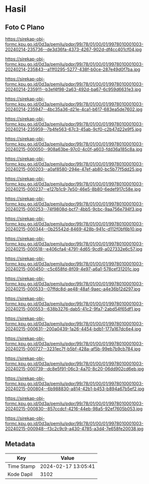# Hasil

## Foto C Plano

https://sirekap-obj-formc.kpu.go.id/0d3a/pemilu/pdpr/99/78/01/00/01/9978010001003-20240214-235736--de3d36fa-4373-4267-902d-df4cc401cf04.jpg

https://sirekap-obj-formc.kpu.go.id/0d3a/pemilu/pdpr/99/78/01/00/01/9978010001003-20240214-235843--a11f0295-5277-438f-b0ce-287e49d0f7ba.jpg

https://sirekap-obj-formc.kpu.go.id/0d3a/pemilu/pdpr/99/78/01/00/01/9978010001003-20240214-235911--b3ef4f98-2a63-492d-ba67-6c959d6631e3.jpg

https://sirekap-obj-formc.kpu.go.id/0d3a/pemilu/pdpr/99/78/01/00/01/9978010001003-20240214-235947--4bc35a36-d21e-4ca1-b617-683ea5de7602.jpg

https://sirekap-obj-formc.kpu.go.id/0d3a/pemilu/pdpr/99/78/01/00/01/9978010001003-20240214-235959--7b4fe563-67c3-45ab-9cf0-c2b47d22e9f5.jpg

https://sirekap-obj-formc.kpu.go.id/0d3a/pemilu/pdpr/99/78/01/00/01/9978010001003-20240215-000050--908a63be-97c0-4c0f-a603-fdd36a185c8a.jpg

https://sirekap-obj-formc.kpu.go.id/0d3a/pemilu/pdpr/99/78/01/00/01/9978010001003-20240215-000203--a0af8580-294e-47ef-ab80-bc5b77f5dd25.jpg

https://sirekap-obj-formc.kpu.go.id/0d3a/pemilu/pdpr/99/78/01/00/01/9978010001003-20240215-000237--e127b1c9-7e50-46e5-8b80-6edef917c58e.jpg

https://sirekap-obj-formc.kpu.go.id/0d3a/pemilu/pdpr/99/78/01/00/01/9978010001003-20240215-000253--74f9808d-bcf7-4bb5-9cbc-9aa756e794f3.jpg

https://sirekap-obj-formc.kpu.go.id/0d3a/pemilu/pdpr/99/78/01/00/01/9978010001003-20240215-000344--0b25542d-8469-428b-941c-d112f0bf6b10.jpg

https://sirekap-obj-formc.kpu.go.id/0d3a/pemilu/pdpr/99/78/01/00/01/9978010001003-20240215-000518--e406cfa4-4791-4d65-9cd9-a027332e6c57.jpg

https://sirekap-obj-formc.kpu.go.id/0d3a/pemilu/pdpr/99/78/01/00/01/9978010001003-20240215-000450--c5c658fd-8f09-4e97-a6a1-578cef31201c.jpg

https://sirekap-obj-formc.kpu.go.id/0d3a/pemilu/pdpr/99/78/01/00/01/9978010001003-20240215-000533--07ffdc8d-ae48-48af-9aec-a4e36b12d297.jpg

https://sirekap-obj-formc.kpu.go.id/0d3a/pemilu/pdpr/99/78/01/00/01/9978010001003-20240215-000553--638b3276-dab5-41c2-9fa7-2abd54f65df1.jpg

https://sirekap-obj-formc.kpu.go.id/0d3a/pemilu/pdpr/99/78/01/00/01/9978010001003-20240215-000631--200a0439-1a26-4454-bdb1-177a167dc6e4.jpg

https://sirekap-obj-formc.kpu.go.id/0d3a/pemilu/pdpr/99/78/01/00/01/9978010001003-20240215-000727--3231ec7f-b5bf-428a-af5b-99eb7b9cb784.jpg

https://sirekap-obj-formc.kpu.go.id/0d3a/pemilu/pdpr/99/78/01/00/01/9978010001003-20240215-000739--dc8e5f91-06c3-4a70-8c20-06dd902cd6eb.jpg

https://sirekap-obj-formc.kpu.go.id/0d3a/pemilu/pdpr/99/78/01/00/01/9978010001003-20240215-000804--6b988830-a814-42b1-b453-b894a67b5ef2.jpg

https://sirekap-obj-formc.kpu.go.id/0d3a/pemilu/pdpr/99/78/01/00/01/9978010001003-20240215-000830--857ccdcf-4216-44eb-98a5-92ef7605b053.jpg

https://sirekap-obj-formc.kpu.go.id/0d3a/pemilu/pdpr/99/78/01/00/01/9978010001003-20240215-000948--f3c2c9c9-a430-4785-a3d4-7e658fe20038.jpg


## Metadata

| Key        | Value               |
| ---------- | ------------------- |
| Time Stamp | 2024-02-17 13:05:41 |
| Kode Dapil | 3102                |



